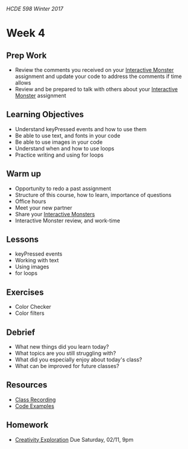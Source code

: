 _HCDE 598 Winter 2017_

# Week 4

## Prep Work
* Review the comments you received on your [Interactive Monster](../week3/homework/interactive-monster.md) assignment and update your code to address the comments if time allows
* Review and be prepared to talk with others about your [Interactive Monster](../week3/homework/interactive-monster.md) assignment

## Learning Objectives
* Understand keyPressed events and how to use them
* Be able to use text, and fonts in your code
* Be able to use images in your code
* Understand when and how to use loops
* Practice writing and using for loops

## Warm up
* Opportunity to redo a past assignment
* Structure of this course, how to learn, importance of questions
* Office hours
* Meet your new partner
* Share your [Interactive Monsters](../week3/homework/interactive-monster.md)
* Interactive Monster review, and work-time

## Lessons
* keyPressed events
* Working with text
* Using images
* for loops

## Exercises
* Color Checker
* Color filters

## Debrief
* What new things did you learn today?
* What topics are you still struggling with?
* What did you especially enjoy about today's class?
* What can be improved for future classes?

## Resources
* [Class Recording]()
* [Code Examples](code)

## Homework
* [Creativity Exploration](homework/creativity-exploration.md) Due Saturday, 02/11, 9pm